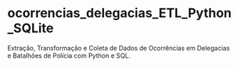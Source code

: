 # ocorrencias_delegacias_ETL_Python_SQLite
 Extração, Transformação e Coleta de Dados de Ocorrências em Delegacias e Batalhões de Polícia com Python e SQL.
